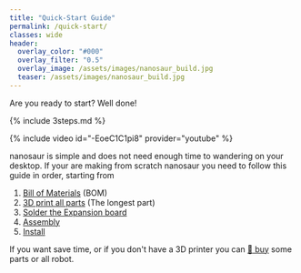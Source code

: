 ```yaml
---
title: "Quick-Start Guide"
permalink: /quick-start/
classes: wide
header:
  overlay_color: "#000"
  overlay_filter: "0.5"
  overlay_image: /assets/images/nanosaur_build.jpg
  teaser: /assets/images/nanosaur_build.jpg
---
```


Are you ready to start? Well done!

{% include 3steps.md %}

{% include video id="-EoeC1C1pi8" provider="youtube" %}

nanosaur is simple and does not need enough time to wandering on your desktop.
If your are making from scratch nanosaur you need to follow this guide in order, starting from
1. [Bill of Materials](/bill-of-materials) (BOM)
2. [3D print all parts](/3d-print) (The longest part)
3. [Solder the Expansion board](/expansion-board)
4. [Assembly](/assembly)
5. [Install](/install)

If you want save time, or if you don't have a 3D printer you can [:shopping_cart: buy](/buy) some parts or all robot.
